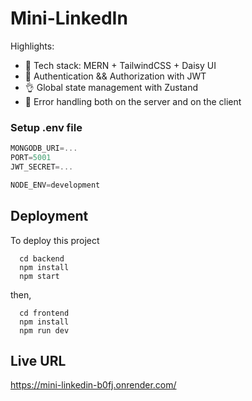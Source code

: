 # Mini-LinkedIn

Highlights:

- 🌟 Tech stack: MERN + TailwindCSS + Daisy UI
- 🎃 Authentication && Authorization with JWT
- 👌 Global state management with Zustand
- 🐞 Error handling both on the server and on the client

### Setup .env file

```js
MONGODB_URI=...
PORT=5001
JWT_SECRET=...

NODE_ENV=development
```


## Deployment

To deploy this project

```shell
  cd backend
  npm install
  npm start
```
then,

```shell
  cd frontend
  npm install
  npm run dev
```
## Live URL
https://mini-linkedin-b0fj.onrender.com/
